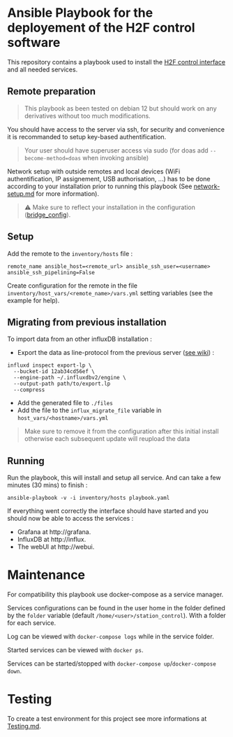 # Ansible Playbook for the deployement of the H2F control software
This repository contains a playbook used to install the [H2F control interface](https://github.com/lkzjdnb/H2F_control) and all needed services.

## Remote preparation 
> This playbook as been tested on debian 12 but should work on any derivatives without too much modifications.

You should have access to the server via ssh, for security and convenience it is recommanded to setup key-based authentification.
> Your user should have superuser access via sudo (for doas add `--become-method=doas` when invoking ansible)

Network setup with outside remotes and local devices (WiFi authentification, IP assignement, USB authorisation, ...) has to be done according to your installation prior to running this playbook (See [network-setup.md](/docs/network-setup.md) for more information).
> :warning: Make sure to reflect your installation in the configuration ([bridge_config](https://github.com/lkzjdnb/bridge_config)).

## Setup
Add the remote to the `inventory/hosts` file : 

`remote_name ansible_host=<remote_url> ansible_ssh_user=<username> ansible_ssh_pipelining=False`

Create configuration for the remote in the file `inventory/host_vars/<remote_name>/vars.yml` setting variables (see the example for help).

## Migrating from previous installation
To import data from an other influxDB installation : 
- Export the data as line-protocol from the previous server ([see wiki](https://docs.influxdata.com/influxdb/v2/write-data/migrate-data/migrate-oss/)) : 
```
influxd inspect export-lp \
  --bucket-id 12ab34cd56ef \
  --engine-path ~/.influxdbv2/engine \
  --output-path path/to/export.lp
  --compress
```
- Add the generated file to `./files`
- Add the file to the `influx_migrate_file` variable in `host_vars/<hostname>/vars.yml`

> Make sure to remove it from the configuration after this initial install otherwise each subsequent update will reupload the data

## Running
Run the playbook, this will install and setup all service. And can take a few minutes (30 mins) to finish : 

`ansible-playbook -v -i inventory/hosts playbook.yaml`

If everything went correctly the interface should have started and you should now be able to access the services : 
- Grafana at http://grafana.<hostname>
- InfluxDB at http://influx.<hostname>
- The webUI at http://webui.<hostname>

# Maintenance
For compatibility this playbook use docker-compose as a service manager.

Services configurations can be found in the user home in the folder defined by the `folder` variable (default `/home/<user>/station_control`). With a folder for each service.

Log can be viewed with `docker-compose logs` while in the service folder.

Started services can be viewed with `docker ps`.

Services can be started/stopped with `docker-compose up`/`docker-compose down`.

# Testing
To create a test environment for this project see more informations at [Testing.md](/docs/Testing.md).
